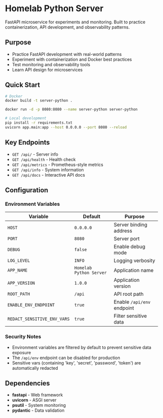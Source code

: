 # Homelab Python Server

FastAPI microservice for experiments and monitoring. Built to practice containerization, API development, and observability patterns.

## Purpose

- Practice FastAPI development with real-world patterns
- Experiment with containerization and Docker best practices
- Test monitoring and observability tools
- Learn API design for microservices

## Quick Start

```bash
# Docker
docker build -t server-python .

docker run -d -p 8080:8080 --name server-python server-python

# Local development
pip install -r requirements.txt
uvicorn app.main:app --host 0.0.0.0 --port 8080 --reload
```

## Key Endpoints

- `GET /api/` - Server info
- `GET /api/health` - Health check
- `GET /api/metrics` - Prometheus-style metrics
- `GET /api/info` - System information
- `GET /api/docs` - Interactive API docs

## Configuration

### Environment Variables

| Variable | Default | Purpose |
|----------|---------|---------|
| `HOST` | `0.0.0.0` | Server binding address |
| `PORT` | `8080` | Server port |
| `DEBUG` | `false` | Enable debug mode |
| `LOG_LEVEL` | `INFO` | Logging verbosity |
| `APP_NAME` | `Homelab Python Server` | Application name |
| `APP_VERSION` | `1.0.0` | Application version |
| `ROOT_PATH` | `/api` | API root path |
| `ENABLE_ENV_ENDPOINT` | `true` | Enable `/api/env` endpoint |
| `REDACT_SENSITIVE_ENV_VARS` | `true` | Filter sensitive data |

### Security Notes
- Environment variables are filtered by default to prevent sensitive data exposure
- The `/api/env` endpoint can be disabled for production
- Sensitive vars (containing 'key', 'secret', 'password', 'token') are automatically redacted

## Dependencies

- **fastapi** - Web framework
- **uvicorn** - ASGI server
- **psutil** - System monitoring
- **pydantic** - Data validation